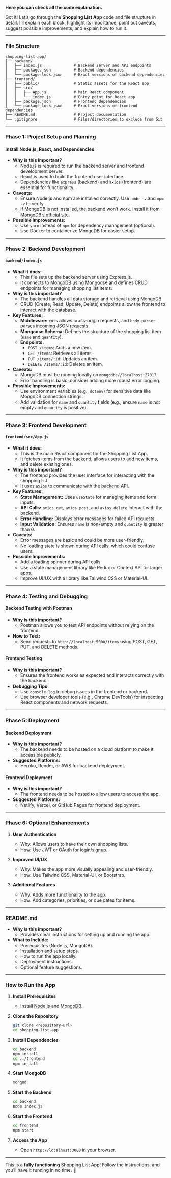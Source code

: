 **Here you can check all the code explanation.**

Got it! Let’s go through the **Shopping List App** code and file structure in detail. I’ll explain each block, highlight its importance, point out caveats, suggest possible improvements, and explain how to run it.

---

### **File Structure**
```
shopping-list-app/
├── backend/
│   ├── index.js              # Backend server and API endpoints
│   ├── package.json          # Backend dependencies
│   └── package-lock.json     # Exact versions of backend dependencies
├── frontend/
│   ├── public/               # Static assets for the React app
│   ├── src/
│   │   ├── App.js            # Main React component
│   │   └── index.js          # Entry point for React app
│   ├── package.json          # Frontend dependencies
│   └── package-lock.json     # Exact versions of frontend dependencies
├── README.md                 # Project documentation
└── .gitignore                # Files/directories to exclude from Git
```

---

### **Phase 1: Project Setup and Planning**

#### **Install Node.js, React, and Dependencies**
- **Why is this important?**
  - Node.js is required to run the backend server and frontend development server.
  - React is used to build the frontend user interface.
  - Dependencies like `express` (backend) and `axios` (frontend) are essential for functionality.
- **Caveats:**
  - Ensure Node.js and npm are installed correctly. Use `node -v` and `npm -v` to verify.
  - If MongoDB is not installed, the backend won’t work. Install it from [MongoDB’s official site](https://www.mongodb.com/).
- **Possible Improvements:**
  - Use `yarn` instead of `npm` for dependency management (optional).
  - Use Docker to containerize MongoDB for easier setup.

---

### **Phase 2: Backend Development**

#### **`backend/index.js`**
- **What it does:**
  - This file sets up the backend server using Express.js.
  - It connects to MongoDB using Mongoose and defines CRUD endpoints for managing shopping list items.
- **Why is this important?**
  - The backend handles all data storage and retrieval using MongoDB.
  - CRUD (Create, Read, Update, Delete) endpoints allow the frontend to interact with the database.
- **Key Features:**
  - **Middleware:** `cors` allows cross-origin requests, and `body-parser` parses incoming JSON requests.
  - **Mongoose Schema:** Defines the structure of the shopping list item (`name` and `quantity`).
  - **Endpoints:**
    - `POST /items`: Adds a new item.
    - `GET /items`: Retrieves all items.
    - `PUT /items/:id`: Updates an item.
    - `DELETE /items/:id`: Deletes an item.
- **Caveats:**
  - MongoDB must be running locally on `mongodb://localhost:27017`.
  - Error handling is basic; consider adding more robust error logging.
- **Possible Improvements:**
  - Use environment variables (e.g., `dotenv`) for sensitive data like MongoDB connection strings.
  - Add validation for `name` and `quantity` fields (e.g., ensure `name` is not empty and `quantity` is positive).

---

### **Phase 3: Frontend Development**

#### **`frontend/src/App.js`**
- **What it does:**
  - This is the main React component for the Shopping List App.
  - It fetches items from the backend, allows users to add new items, and delete existing ones.
- **Why is this important?**
  - The frontend provides the user interface for interacting with the shopping list.
  - It uses `axios` to communicate with the backend API.
- **Key Features:**
  - **State Management:** Uses `useState` for managing items and form inputs.
  - **API Calls:** `axios.get`, `axios.post`, and `axios.delete` interact with the backend.
  - **Error Handling:** Displays error messages for failed API requests.
  - **Input Validation:** Ensures `name` is non-empty and `quantity` is greater than 0.
- **Caveats:**
  - Error messages are basic and could be more user-friendly.
  - No loading state is shown during API calls, which could confuse users.
- **Possible Improvements:**
  - Add a loading spinner during API calls.
  - Use a state management library like Redux or Context API for larger apps.
  - Improve UI/UX with a library like Tailwind CSS or Material-UI.

---

### **Phase 4: Testing and Debugging**

#### **Backend Testing with Postman**
- **Why is this important?**
  - Postman allows you to test API endpoints without relying on the frontend.
- **How to Test:**
  - Send requests to `http://localhost:5000/items` using POST, GET, PUT, and DELETE methods.

#### **Frontend Testing**
- **Why is this important?**
  - Ensures the frontend works as expected and interacts correctly with the backend.
- **Debugging Tips:**
  - Use `console.log` to debug issues in the frontend or backend.
  - Use browser developer tools (e.g., Chrome DevTools) for inspecting React components and network requests.

---

### **Phase 5: Deployment**

#### **Backend Deployment**
- **Why is this important?**
  - The backend needs to be hosted on a cloud platform to make it accessible publicly.
- **Suggested Platforms:**
  - Heroku, Render, or AWS for backend deployment.

#### **Frontend Deployment**
- **Why is this important?**
  - The frontend needs to be hosted to allow users to access the app.
- **Suggested Platforms:**
  - Netlify, Vercel, or GitHub Pages for frontend deployment.

---

### **Phase 6: Optional Enhancements**

1. **User Authentication**
   - Why: Allows users to have their own shopping lists.
   - How: Use JWT or OAuth for login/signup.

2. **Improved UI/UX**
   - Why: Makes the app more visually appealing and user-friendly.
   - How: Use Tailwind CSS, Material-UI, or Bootstrap.

3. **Additional Features**
   - Why: Adds more functionality to the app.
   - How: Add categories, priorities, or due dates for items.

---

### **README.md**
- **Why is this important?**
  - Provides clear instructions for setting up and running the app.
- **What to Include:**
  - Prerequisites (Node.js, MongoDB).
  - Installation and setup steps.
  - How to run the app locally.
  - Deployment instructions.
  - Optional feature suggestions.

---

### **How to Run the App**

1. **Install Prerequisites**
   - Install [Node.js](https://nodejs.org/) and [MongoDB](https://www.mongodb.com/).

2. **Clone the Repository**
   ```bash
   git clone <repository-url>
   cd shopping-list-app
   ```

3. **Install Dependencies**
   ```bash
   cd backend
   npm install
   cd ../frontend
   npm install
   ```

4. **Start MongoDB**
   ```bash
   mongod
   ```

5. **Start the Backend**
   ```bash
   cd backend
   node index.js
   ```

6. **Start the Frontend**
   ```bash
   cd frontend
   npm start
   ```

7. **Access the App**
   - Open `http://localhost:3000` in your browser.

---

This is a **fully functioning** Shopping List App! Follow the instructions, and you’ll have it running in no time. 🚀